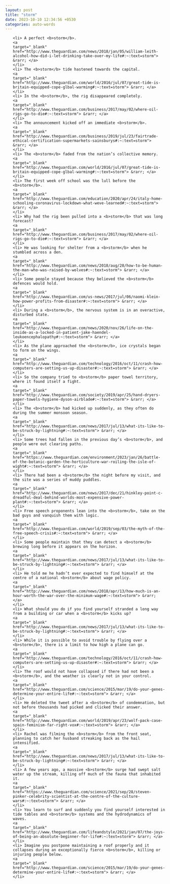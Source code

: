 ```yaml
---
layout: post
title: "storm"
date: 2023-10-10 12:34:56 +0530
categories: auto-words
---
```

<ol>

    <li> A perfect <b>storm</b>.
    <a 
    target="_blank" 
    href="http://www.theguardian.com/news/2018/jan/05/william-leith-alcohol-how-did-i-let-drinking-take-over-my-life#:~:text=storm"> &rarr; </a>
    </li>
    <li> The <b>storm</b> tide hastened towards the capital.
    <a 
    target="_blank" 
    href="http://www.theguardian.com/world/2016/jul/07/great-tide-is-britain-equipped-cope-glbal-warming#:~:text=storm"> &rarr; </a>
    </li>
    <li> In the <b>storm</b>, the rig disappeared completely.
    <a 
    target="_blank" 
    href="http://www.theguardian.com/business/2017/may/02/where-oil-rigs-go-to-die#:~:text=storm"> &rarr; </a>
    </li>
    <li> The announcement kicked off an immediate <b>storm</b>.
    <a 
    target="_blank" 
    href="http://www.theguardian.com/business/2019/jul/23/fairtrade-ethical-certification-supermarkets-sainsburys#:~:text=storm"> &rarr; </a>
    </li>
    <li> The <b>storm</b> faded from the nation’s collective memory.
    <a 
    target="_blank" 
    href="http://www.theguardian.com/world/2016/jul/07/great-tide-is-britain-equipped-cope-glbal-warming#:~:text=storm"> &rarr; </a>
    </li>
    <li> The first week off school was the lull before the <b>storm</b>.
    <a 
    target="_blank" 
    href="http://www.theguardian.com/education/2020/apr/24/italy-home-schooling-coronavirus-lockdown-what-weve-learned#:~:text=storm"> &rarr; </a>
    </li>
    <li> Why had the rig been pulled into a <b>storm</b> that was long forecast?
    <a 
    target="_blank" 
    href="http://www.theguardian.com/business/2017/may/02/where-oil-rigs-go-to-die#:~:text=storm"> &rarr; </a>
    </li>
    <li> He was looking for shelter from a <b>storm</b> when he stumbled across a den.
    <a 
    target="_blank" 
    href="http://www.theguardian.com/news/2018/aug/28/how-to-be-human-the-man-who-was-raised-by-wolves#:~:text=storm"> &rarr; </a>
    </li>
    <li> Some people stayed because they believed the <b>storm</b> defences would hold.
    <a 
    target="_blank" 
    href="http://www.theguardian.com/us-news/2017/jul/06/naomi-klein-how-power-profits-from-disaster#:~:text=storm"> &rarr; </a>
    </li>
    <li> During a <b>storm</b>, the nervous system is in an overactive, disturbed state.
    <a 
    target="_blank" 
    href="http://www.theguardian.com/news/2020/nov/26/life-on-the-inside-as-a-locked-in-patient-jake-haendel-leukoencephalopathy#:~:text=storm"> &rarr; </a>
    </li>
    <li> As the plane approached the <b>storm</b>, ice crystals began to form on the wings.
    <a 
    target="_blank" 
    href="http://www.theguardian.com/technology/2016/oct/11/crash-how-computers-are-setting-us-up-disaster#:~:text=storm"> &rarr; </a>
    </li>
    <li> So the company tried to <b>storm</b> paper towel territory, where it found itself a fight.
    <a 
    target="_blank" 
    href="http://www.theguardian.com/society/2019/apr/25/hand-dryers-paper-towels-hygiene-dyson-airblade#:~:text=storm"> &rarr; </a>
    </li>
    <li> The <b>storm</b> had kicked up suddenly, as they often do during the summer monsoon season.
    <a 
    target="_blank" 
    href="http://www.theguardian.com/news/2017/jul/13/what-its-like-to-be-struck-by-lightning#:~:text=storm"> &rarr; </a>
    </li>
    <li> Some trees had fallen in the previous day’s <b>storm</b>, and people were out clearing paths.
    <a 
    target="_blank" 
    href="https://www.theguardian.com/environment/2023/jan/26/battle-of-the-botanic-garden-the-horticulture-war-roiling-the-isle-of-wight#:~:text=storm"> &rarr; </a>
    </li>
    <li> There had been a <b>storm</b> the night before my visit, and the site was a series of muddy puddles.
    <a 
    target="_blank" 
    href="http://www.theguardian.com/news/2017/dec/21/hinkley-point-c-dreadful-deal-behind-worlds-most-expensive-power-plant#:~:text=storm"> &rarr; </a>
    </li>
    <li> Free speech proponents lean into the <b>storm</b>, take on the bad guys and vanquish them with logic.
    <a 
    target="_blank" 
    href="http://www.theguardian.com/world/2019/sep/03/the-myth-of-the-free-speech-crisis#:~:text=storm"> &rarr; </a>
    </li>
    <li> Some people maintain that they can detect a <b>storm</b> brewing long before it appears on the horizon.
    <a 
    target="_blank" 
    href="http://www.theguardian.com/news/2017/jul/13/what-its-like-to-be-struck-by-lightning#:~:text=storm"> &rarr; </a>
    </li>
    <li> He told me he hadn’t ever expected to find himself at the centre of a national <b>storm</b> about wage policy.
    <a 
    target="_blank" 
    href="http://www.theguardian.com/news/2018/apr/13/how-much-is-an-hour-worth-the-war-over-the-minimum-wage#:~:text=storm"> &rarr; </a>
    </li>
    <li> What should you do if you find yourself stranded a long way from a building or car when a <b>storm</b> kicks up?
    <a 
    target="_blank" 
    href="http://www.theguardian.com/news/2017/jul/13/what-its-like-to-be-struck-by-lightning#:~:text=storm"> &rarr; </a>
    </li>
    <li> While it is possible to avoid trouble by flying over a <b>storm</b>, there is a limit to how high a plane can go.
    <a 
    target="_blank" 
    href="http://www.theguardian.com/technology/2016/oct/11/crash-how-computers-are-setting-us-up-disaster#:~:text=storm"> &rarr; </a>
    </li>
    <li> The roof would not have collapsed if there had not been a <b>storm</b>, and the weather is clearly not in your control.
    <a 
    target="_blank" 
    href="http://www.theguardian.com/science/2015/mar/19/do-your-genes-determine-your-entire-life#:~:text=storm"> &rarr; </a>
    </li>
    <li> He deleted the tweet after a <b>storm</b> of condemnation, but not before thousands had picked and clicked their answer.
    <a 
    target="_blank" 
    href="http://www.theguardian.com/world/2019/apr/23/wolf-pack-case-spain-feminism-far-right-vox#:~:text=storm"> &rarr; </a>
    </li>
    <li> Rachel was filming the <b>storm</b> from the front seat, planning to catch her husband streaking back as the hail intensified.
    <a 
    target="_blank" 
    href="http://www.theguardian.com/news/2017/jul/13/what-its-like-to-be-struck-by-lightning#:~:text=storm"> &rarr; </a>
    </li>
    <li> A few years ago, a massive <b>storm</b> surge had swept salt water up the stream, killing off much of the fauna that inhabited it.
    <a 
    target="_blank" 
    href="https://www.theguardian.com/science/2021/sep/28/steven-pinker-celebrity-scientist-at-the-centre-of-the-culture-wars#:~:text=storm"> &rarr; </a>
    </li>
    <li> You learn to surf and suddenly you find yourself interested in tide tables and <b>storm</b> systems and the hydrodynamics of waves.
    <a 
    target="_blank" 
    href="http://www.theguardian.com/lifeandstyle/2021/jan/07/the-joys-of-being-an-absolute-beginner-for-life#:~:text=storm"> &rarr; </a>
    </li>
    <li> Imagine you postpone maintaining a roof properly and it collapses during an exceptionally fierce <b>storm</b>, killing or injuring people below.
    <a 
    target="_blank" 
    href="http://www.theguardian.com/science/2015/mar/19/do-your-genes-determine-your-entire-life#:~:text=storm"> &rarr; </a>
    </li>